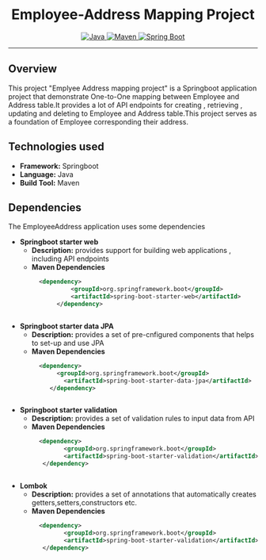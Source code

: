
<h1 align="center"> Employee-Address Mapping Project </h1>
<p align="center">
<a href="Java url">
    <img alt="Java" src="https://img.shields.io/badge/Java->=8-darkblue.svg" />
</a>
    <a href="Maven url" >
    <img alt="Maven" src="https://img.shields.io/badge/maven-4.0-brightgreen.svg" />
</a>
<a href="Spring Boot url" >
    <img alt="Spring Boot" src="https://img.shields.io/badge/Spring Boot-3.1.4-brightgreen.svg" />
</a>
</p>

---

<p align="left">

## Overview
This project "Emplyee Address mapping project" is a Springboot application project that demonstrate One-to-One mapping between Employee and Address table.It provides a lot of API endpoints for creating , retrieving , updating and deleting to Employee and Address table.This project serves as a foundation of Employee corresponding their address.

## Technologies used
- **Framework:** Springboot
- **Language:** Java
- **Build Tool:** Maven

## Dependencies 
The EmployeeAddress application uses some dependencies

- **Springboot starter web**
    - **Description:** provides support for building web applications , including API endpoints
     - **Maven Dependencies**
         ```xml
           <dependency>
		        	<groupId>org.springframework.boot</groupId>
		        	<artifactId>spring-boot-starter-web</artifactId>
	          	</dependency>
     ```

- **Springboot starter data JPA**
    - **Description:** provides a set of pre-cnfigured components that helps to set-up and use JPA
     - **Maven Dependencies**
         ```xml
           <dependency>
		       	<groupId>org.springframework.boot</groupId>
			      <artifactId>spring-boot-starter-data-jpa</artifactId>
		      </dependency>
     ```

- **Springboot starter validation**
    - **Description:** provides a set of validation rules to input data from API
     - **Maven Dependencies**
         ```xml
           <dependency>
			      <groupId>org.springframework.boot</groupId>
			      <artifactId>spring-boot-starter-validation</artifactId>
	      	</dependency>
     ```

- **Lombok**
    - **Description:** provides a set of annotations that automatically creates getters,setters,constructors etc.
     - **Maven Dependencies**
         ```xml
           <dependency>
			      <groupId>org.springframework.boot</groupId>
			      <artifactId>spring-boot-starter-validation</artifactId>
	      	</dependency>
     ```
